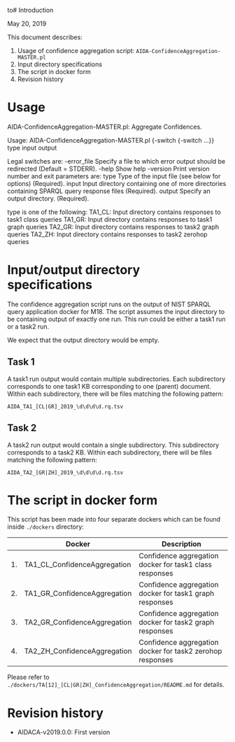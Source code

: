 to# Introduction

May 20, 2019

This document describes:

  1. Usage of confidence aggregation script: `AIDA-ConfidenceAggregation-MASTER.pl`
  2. Input directory specifications
  3. The script in docker form
  4. Revision history

# Usage

AIDA-ConfidenceAggregation-MASTER.pl:  Aggregate Confidences.

Usage: AIDA-ConfidenceAggregation-MASTER.pl {-switch {-switch ...}} type input output

Legal switches are:
  -error_file <value>  Specify a file to which error output should be redirected
                         (Default = STDERR).
  -help                Show help
  -version             Print version number and exit
parameters are:
  type    Type of the input file (see below for options) (Required).
  input   Input directory containing one of more directories containing SPARQL
            query response files (Required).
  output  Specify an output directory. (Required).

type is one of the following:
  TA1_CL: Input directory contains responses to task1 class queries
  TA1_GR: Input directory contains responses to task1 graph queries
  TA2_GR: Input directory contains responses to task2 graph queries
  TA2_ZH: Input directory contains responses to task2 zerohop queries


# Input/output directory specifications

The confidence aggregation script runs on the output of NIST SPARQL query application docker for M18. The script assumes the input directory to be containing output of exactly one run. This run could be either a task1 run or a  task2 run.

We expect that the output directory would be empty.

## Task 1

A task1 run output would contain multiple subdirectories. Each subdirectory corresponds to one task1 KB corresponding to one (parent) document. Within each subdirectory, there will be files matching the following pattern:

~~~
AIDA_TA1_[CL|GR]_2019_\d\d\d\d.rq.tsv
~~~

## Task 2

A task2 run output would contain a single subdirectory. This subdirectory corresponds to a task2 KB. Within each subdirectory, there will be files matching the following pattern:

~~~
AIDA_TA2_[GR|ZH]_2019_\d\d\d\d.rq.tsv
~~~

# The script in docker form

This script has been made into four separate dockers which can be found inside `./dockers` directory:

|   | Docker  | Description |
|---|---------|-------------|
| 1.  | TA1_CL_ConfidenceAggregation | Confidence aggregation docker for task1 class responses |
| 2.  | TA1_GR_ConfidenceAggregation | Confidence aggregation docker for task1 graph responses |
| 3.  | TA2_GR_ConfidenceAggregation | Confidence aggregation docker for task2 graph responses |
| 4.  | TA2_ZH_ConfidenceAggregation | Confidence aggregation docker for task2 zerohop responses |

Please refer to `./dockers/TA[12]_[CL|GR|ZH]_ConfidenceAggregation/README.md` for details.

# Revision history
  * AIDACA-v2019.0.0: First version
